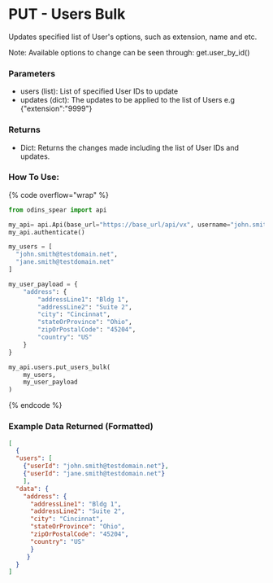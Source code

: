 # PUT - Users Bulk

Updates specified list of User's options, such as extension, name and etc.

Note: Available options to change can be seen through: get.user_by_id()

### Parameters&#x20;

* users (list): List of specified User IDs to update
* updates (dict): The updates to be applied to the list of Users e.g {"extension":"9999"}

### Returns

* Dict: Returns the changes made including the list of User IDs and updates.

### How To Use:

{% code overflow="wrap" %}
```python
from odins_spear import api

my_api= api.Api(base_url="https://base_url/api/vx", username="john.smith", password="ODIN_INSTANCE_1")
my_api.authenticate()

my_users = [
  "john.smith@testdomain.net",
  "jane.smith@testdomain.net"
]

my_user_payload = {
    "address": {
        "addressLine1": "Bldg 1",
        "addressLine2": "Suite 2",
        "city": "Cincinnat",
        "stateOrProvince": "Ohio",
        "zipOrPostalCode": "45204",
        "country": "US"
    }
}

my_api.users.put_users_bulk(
    my_users,
    my_user_payload
)
```
{% endcode %}

### Example Data Returned (Formatted)

```json
[
  {
  "users": [
    {"userId": "john.smith@testdomain.net"}, 
    {"userId": "jane.smith@testdomain.net"}
    ], 
  "data": {
    "address": {
      "addressLine1": "Bldg 1", 
      "addressLine2": "Suite 2", 
      "city": "Cincinnat", 
      "stateOrProvince": "Ohio", 
      "zipOrPostalCode": "45204", 
      "country": "US"
      }
     }
  }
]

```
